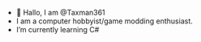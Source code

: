- 👋 Hallo, I am @Taxman361
-    I am a computer hobbyist/game modding enthusiast.
-    I’m currently learning C#

<!---
Taxman361/Taxman361 is a ✨ special ✨ repository because its `README.md` (this file) appears on your GitHub profile.
You can click the Preview link to take a look at your changes.
--->
